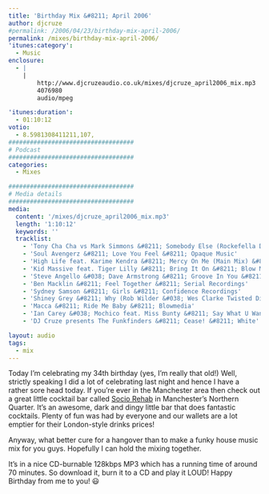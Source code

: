 ```yaml
---
title: 'Birthday Mix &#8211; April 2006'
author: djcruze
#permalink: /2006/04/23/birthday-mix-april-2006/
permalink: /mixes/birthday-mix-april-2006/
'itunes:category':
  - Music
enclosure:
  - |
    |
        http://www.djcruzeaudio.co.uk/mixes/djcruze_april2006_mix.mp3
        4076980
        audio/mpeg

'itunes:duration':
  - 01:10:12
votio:
  - 8.5981308411211,107,
###################################
# Podcast
###################################
categories:
  - Mixes

###################################
# Media details
###################################
media:
  content: '/mixes/djcruze_april2006_mix.mp3'
  length: '1:10:12'
  keywords: ''
  tracklist:
    - 'Tony Cha Cha vs Mark Simmons &#8211; Somebody Else (Rockefella Dub) &#8211; Spinnin&#8217;'
    - 'Soul Avengerz &#8211; Love You Feel &#8211; Opaque Music'
    - 'High Life feat. Karime Kendra &#8211; Mercy On Me (Main Mix) &#8211; Onephatdeeva'
    - 'Kid Massive feat. Tiger Lilly &#8211; Bring It On &#8211; Blow Media'
    - 'Steve Angello &#038; Dave Armstrong &#8211; Groove In You &#8211; Opaque Music'
    - 'Ben Macklin &#8211; Feel Together &#8211; Serial Recordings'
    - 'Sydney Samson &#8211; Girls &#8211; Confidence Recordings'
    - 'Shiney Grey &#8211; Why (Rob Wilder &#038; Wes Clarke Twisted Disco Remix) &#8211; Hed Kandi'
    - 'Macca &#8211; Ride Me Baby &#8211; Blowmedia'
    - 'Ian Carey &#038; Mochico feat. Miss Bunty &#8211; Say What U Want (Dub) &#8211; Nero'
    - 'DJ Cruze presents The Funkfinders &#8211; Cease! &#8211; White'

layout: audio
tags:
  - mix
---
```


Today I&#8217;m celebrating my 34th birthday (yes, I&#8217;m really that old!) Well, strictly speaking I did a lot of celebrating last night and hence I have a rather sore head today. If you&#8217;re ever in the Manchester area then check out a great little cocktail bar called [Socio Rehab][1] in Manchester&#8217;s Northern Quarter. It&#8217;s an awesome, dark and dingy little bar that does fantastic cocktails. Plenty of fun was had by everyone and our wallets are a lot emptier for their London-style drinks prices!

Anyway, what better cure for a hangover than to make a funky house music mix for you guys. Hopefully I can hold the mixing together.

It&#8217;s in a nice CD-burnable 128kbps MP3 which has a running time of around 70 minutes. So download it, burn it to a CD and play it LOUD! Happy Birthday from me to you! 😃

[1]: https://www.facebook.com/sociorehab/
